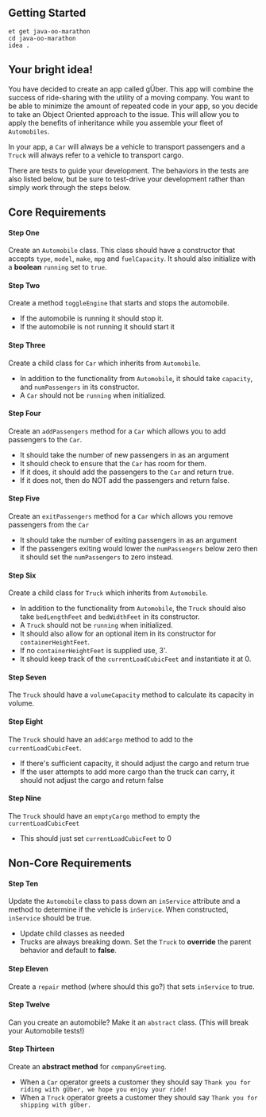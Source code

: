 ## Getting Started

```no-highlight
et get java-oo-marathon
cd java-oo-marathon
idea .
```

## Your bright idea!

You have decided to create an app called gÜber. This app will combine the success of ride-sharing with the utility of a moving company. You want to be able to minimize the amount of repeated code in your app, so you decide to take an Object Oriented approach to the issue. This will allow you to apply the benefits of inheritance while you assemble your fleet of `Automobiles`.

In your app, a `Car` will always be a vehicle to transport passengers and a `Truck` will always refer to a vehicle to transport cargo.

There are tests to guide your development. The behaviors in the tests are also listed below, but be sure to test-drive your development rather than simply work through the steps below.

## Core Requirements

#### Step One

Create an `Automobile` class. This class should have a constructor that accepts `type`, `model`, `make`, `mpg` and `fuelCapacity`. It should also initialize with a **boolean** `running` set to `true`.

#### Step Two

Create a method `toggleEngine` that starts and stops the automobile.

   - If the automobile is running it should stop it.
   - If the automobile is not running it should start it

#### Step Three

Create a child class for `Car` which inherits from `Automobile`.

   - In addition to the functionality from `Automobile`, it should take `capacity`, and `numPassengers` in its constructor.
   - A `Car` should not be `running` when initialized.

#### Step Four

Create an `addPassengers` method for a `Car` which allows you to add passengers to the `Car`.

   - It should take the number of new passengers in as an argument
   - It should check to ensure that the `Car` has room for them.
   - If it does, it should add the passengers to the `Car` and return true.
   - If it does not, then do NOT add the passengers and return false.

#### Step Five

Create an `exitPassengers` method for a `Car` which allows you remove passengers from the `Car`

   - It should take the number of exiting passengers in as an argument
   - If the passengers exiting would lower the `numPassengers` below zero then it should set the `numPassengers` to zero instead.

#### Step Six

Create a child class for `Truck` which inherits from `Automobile`.

   - In addition to the functionality from `Automobile`, the `Truck` should also take `bedLengthFeet` and `bedWidthFeet` in its constructor.
   - A `Truck` should not be `running` when initialized.
   - It should also allow for an optional item in its constructor for `containerHeightFeet`.
   - If no `containerHeightFeet` is supplied use, 3'.
   - It should keep track of the `currentLoadCubicFeet` and instantiate it at 0.

#### Step Seven

The `Truck` should have a `volumeCapacity` method to calculate its capacity in volume.

#### Step Eight

The `Truck` should have an `addCargo` method to add to the `currentLoadCubicFeet`.

   - If there's sufficient capacity, it should adjust the cargo and return true
   - If the user attempts to add more cargo than the truck can carry, it should not adjust the cargo and return false

#### Step Nine

The `Truck` should have an `emptyCargo` method to empty the `currentLoadCubicFeet`

   - This should just set `currentLoadCubicFeet` to 0

## Non-Core Requirements

#### Step Ten

Update the `Automobile` class to pass down an `inService` attribute and a method to determine if the vehicle is `inService`. When constructed, `inService` should be true.

- Update child classes as needed
- Trucks are always breaking down. Set the `Truck` to **override** the parent behavior and default to **false**.

#### Step Eleven

Create a `repair` method (where should this go?) that sets `inService` to true.

#### Step Twelve

Can you create an automobile? Make it an `abstract` class. (This will break your Automobile tests!)

#### Step Thirteen

Create an **abstract method** for `companyGreeting`.

- When a `Car` operator greets a customer they should say `Thank you for riding with gÜber, we hope you enjoy your ride!`
- When a `Truck` operator greets a customer they should say `Thank you for shipping with gÜber.`
